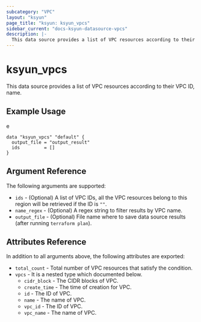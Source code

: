 ```yaml
---
subcategory: "VPC"
layout: "ksyun"
page_title: "ksyun: ksyun_vpcs"
sidebar_current: "docs-ksyun-datasource-vpcs"
description: |-
  This data source provides a list of VPC resources according to their VPC ID, name.
---
```


# ksyun_vpcs

This data source provides a list of VPC resources according to their VPC ID, name.

## Example Usage

e

```hcl
data "ksyun_vpcs" "default" {
  output_file = "output_result"
  ids         = []
}
```

## Argument Reference

The following arguments are supported:

* `ids` - (Optional) A list of VPC IDs, all the VPC resources belong to this region will be retrieved if the ID is `""`.
* `name_regex` - (Optional) A regex string to filter results by VPC name.
* `output_file` - (Optional) File name where to save data source results (after running `terraform plan`).

## Attributes Reference

In addition to all arguments above, the following attributes are exported:

* `total_count` - Total number of VPC resources that satisfy the condition.
* `vpcs` - It is a nested type which documented below.
  * `cidr_block` - The CIDR blocks of VPC.
  * `create_time` - The time of creation for VPC.
  * `id` - The ID of VPC.
  * `name` - The name of VPC.
  * `vpc_id` - The ID of VPC.
  * `vpc_name` - The name of VPC.


